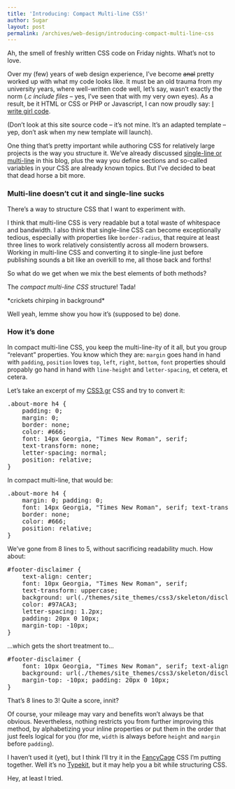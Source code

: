 ```yaml
---
title: 'Introducing: Compact Multi-line CSS!'
author: Sugar
layout: post
permalink: /archives/web-design/introducing-compact-multi-line-css
---
```

Ah, the smell of freshly written CSS code on Friday nights. What&#8217;s not to love.

Over my (few) years of web design experience, I&#8217;ve become <del>anal</del> pretty worked up with what my code looks like. It must be an old trauma from my university years, where well-written code well, let&#8217;s say, wasn&#8217;t exactly the norm (*.c include files* &#8211; yes, I&#8217;ve seen that with my very own eyes). As a result, be it HTML or CSS or PHP or Javascript, I can now proudly say: [I write girl code][1].

(Don&#8217;t look at this site source code &#8211; it&#8217;s not mine. It&#8217;s an adapted template &#8211; yep, don&#8217;t ask when my new template will launch).

One thing that&#8217;s pretty important while authoring CSS for relatively large projects is the way you structure it. We&#8217;ve already discussed [single-line or multi-line][2] in this blog, plus the way you define sections and so-called variables in your CSS are already known topics. But I&#8217;ve decided to beat that dead horse a bit more.

### Multi-line doesn&#8217;t cut it and single-line sucks

There&#8217;s a way to structure CSS that I want to experiment with.

I think that multi-line CSS is very readable but a total waste of whitespace and bandwidth. I also think that single-line CSS can become exceptionally tedious, especially with properties like `border-radius`, that require at least three lines to work relatively consistently across all modern browsers. Working in multi-line CSS and converting it to single-line just before publishing sounds a bit like an overkill to me, all those back and forths!

So what do we get when we mix the best elements of both methods?

The *compact multi-line CSS* structure! Tada!

\*crickets chirping in background\*

Well yeah, lemme show you how it&#8217;s (supposed to be) done.

### How it&#8217;s done

In compact multi-line CSS, you keep the multi-line-ity of it all, but you group &#8220;relevant&#8221; properties. You know which they are: `margin` goes hand in hand with `padding`, `position` loves `top`, `left`, `right`, `bottom`, `font` properties should propably go hand in hand with `line-height` and `letter-spacing`, et cetera, et cetera.

Let&#8217;s take an excerpt of my [CSS3.gr][3] CSS and try to convert it:

<pre class="css">.about-more h4	{
	padding: 0;
	margin: 0;
	border: none;
	color: #666;
	font: 14px Georgia, "Times New Roman", serif;
	text-transform: none;
	letter-spacing: normal;
	position: relative;
}</pre>

In compact multi-line, that would be:

<pre class="css">.about-more h4	{
	margin: 0; padding: 0;
	font: 14px Georgia, "Times New Roman", serif; text-transform: none; letter-spacing: normal;
	border: none;
	color: #666;
	position: relative;
}</pre>

We&#8217;ve gone from 8 lines to 5, without sacrificing readability much. How about:

<pre class="css">#footer-disclaimer	{
	text-align: center;
	font: 10px Georgia, "Times New Roman", serif;
	text-transform: uppercase;
	background: url(./themes/site_themes/css3/skeleton/disclaimer-bg.png) no-repeat top;
	color: #97ACA3;
	letter-spacing: 1.2px;
	padding: 20px 0 10px;
	margin-top: -10px;
}</pre>

&#8230;which gets the short treatment to&#8230;

<pre class="css">#footer-disclaimer	{
	font: 10px Georgia, "Times New Roman", serif; text-align: center; text-transform: uppercase; letter-spacing: 1.2px;
	background: url(./themes/site_themes/css3/skeleton/disclaimer-bg.png) no-repeat top; color: #97ACA3;
	margin-top: -10px; padding: 20px 0 10px;
}</pre>

That&#8217;s 8 lines to 3! Quite a score, innit?

Of course, your mileage may vary and benefits won&#8217;t always be that obvious. Nevertheless, nothing restricts you from further improving this method, by alphabetizing your inline properties or put them in the order that just feels logical for you (for me, `width` is always before `height` and `margin` before `padding`).

I haven&#8217;t used it (yet), but I think I&#8217;ll try it in the [FancyCage][4] CSS I&#8217;m putting together. Well it&#8217;s no [Typekit][5], but it may help you a bit while structuring CSS.

Hey, at least I tried.

 [1]: http://developers.slashdot.org/story/08/06/16/1212240/Do-Women-Write-Better-Code
 [2]: http://blog.sugarenia.com/archives/web-design/call-to-designers-single-line-or-multi-line-css
 [3]: http://www.css3.gr
 [4]: http://www.fancycage.com
 [5]: http://blog.typekit.com/2009/05/27/introducing-typekit/
